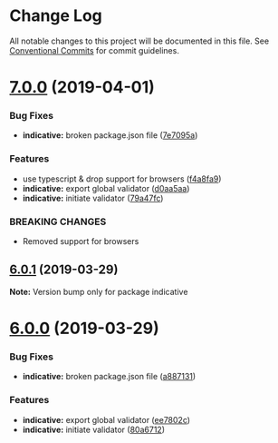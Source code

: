 # Change Log

All notable changes to this project will be documented in this file.
See [Conventional Commits](https://conventionalcommits.org) for commit guidelines.

# [7.0.0](http://github.com/poppinss/indicative/tree/master/packages/indicative/compare/v5.0.8...v7.0.0) (2019-04-01)


### Bug Fixes

* **indicative:** broken package.json file ([7e7095a](http://github.com/poppinss/indicative/tree/master/packages/indicative/commit/7e7095a))


### Features

* use typescript & drop support for browsers ([f4a8fa9](http://github.com/poppinss/indicative/tree/master/packages/indicative/commit/f4a8fa9))
* **indicative:** export global validator ([d0aa5aa](http://github.com/poppinss/indicative/tree/master/packages/indicative/commit/d0aa5aa))
* **indicative:** initiate validator ([79a47fc](http://github.com/poppinss/indicative/tree/master/packages/indicative/commit/79a47fc))


### BREAKING CHANGES

* Removed support for browsers





## [6.0.1](http://github.com/poppinss/indicative/tree/master/packages/indicative/compare/v6.0.0...v6.0.1) (2019-03-29)

**Note:** Version bump only for package indicative





# [6.0.0](http://github.com/poppinss/indicative/tree/master/packages/indicative/compare/v5.0.8...v6.0.0) (2019-03-29)


### Bug Fixes

* **indicative:** broken package.json file ([a887131](http://github.com/poppinss/indicative/tree/master/packages/indicative/commit/a887131))


### Features

* **indicative:** export global validator ([ee7802c](http://github.com/poppinss/indicative/tree/master/packages/indicative/commit/ee7802c))
* **indicative:** initiate validator ([80a6712](http://github.com/poppinss/indicative/tree/master/packages/indicative/commit/80a6712))
